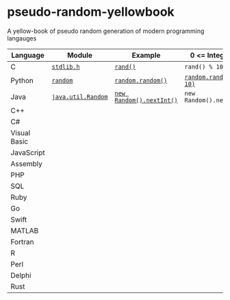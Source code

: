 # pseudo-random-yellowbook
A yellow-book of pseudo random generation of modern programming langauges


| Language | Module | Example | 0 <= Integer < 100 |
|----------|--------|---------|--------------------------|
| C | [`stdlib.h`](https://pubs.opengroup.org/onlinepubs/9699919799/basedefs/stdlib.h.html) | [`rand()`](https://www.gnu.org/software/libc/manual/html_node/ISO-Random.html) | `rand() % 100` |
| Python | [`random`](https://docs.python.org/3/library/random.html) | [`random.random()`](https://docs.python.org/3/library/random.html#random.random) | [`random.randrange(0, 10)`](https://docs.python.org/3/library/random.html#random.randrange) |
| Java | [`java.util.Random`](https://docs.oracle.com/en/java/javase/16/docs/api/java.base/java/util/Random.html) | [`new Random().nextInt()`](https://docs.oracle.com/en/java/javase/16/docs/api/java.base/java/util/Random.html#nextInt()) | `new Random().nextInt(100)` |
| C++ |
| C# |
| Visual Basic |
| JavaScript |
| Assembly |
| PHP |
| SQL |
| Ruby |
| Go |
| Swift |
| MATLAB |
| Fortran |
| R |
| Perl |
| Delphi |
| Rust |
